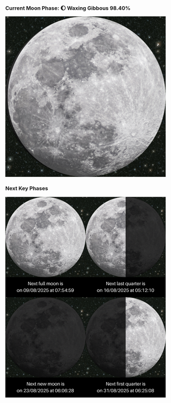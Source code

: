 ### Current Moon Phase: 🌔 Waxing Gibbous 98.40%
![Moon Phase](moonphase.png)
### Next Key Phases
![Gallery](gallery.png)